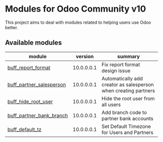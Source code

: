 Modules for Odoo Community v10
==============================

This project aims to deal with modules related to helping users use Odoo better.

[//]: # (addons)

Available modules
----------------
module | version | summary
--- | --- | ---
[buff_report_format](buff_report_format/) | 10.0.0.0.1 | Fix report format design issue
[buff_partner_salesperson](buff_partner_salesperson/) | 10.0.0.0.1 | Automatically add creator as salesperson when creating partners
[buff_hide_root_user](buff_hide_root_user/) | 10.0.0.0.1 | Hide the root user from all users
[buff_partner_bank_branch](buff_partner_bank_branch/) | 10.0.0.0.1 | Add branch code to partner bank accounts
[buff_default_tz](buff_default_tz/) | 10.0.0.0.1 | Set Default Timezone for Users and Partners

[//]: # (end addons)
